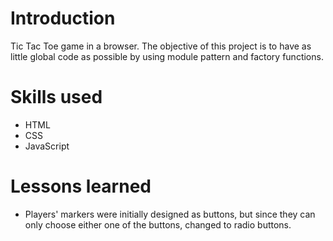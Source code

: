 # Introduction
Tic Tac Toe game in a browser. The objective of this project is to have as little global code as possible by using module pattern and factory functions.

# Skills used
- HTML
- CSS
- JavaScript

# Lessons learned
* Players' markers were initially designed as buttons, but since they can only choose either one of the buttons, changed to radio buttons.

